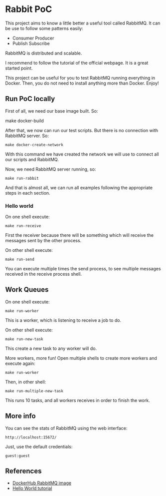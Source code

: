 # Rabbit PoC

This project aims to know a little better a useful tool called
RabbitMQ. It can be use to follow some patterns easily:
- Consumer Producer
- Publish Subscribe

RabbitMQ is distributed and scalable.

I recommend to follow the tutorial of the official webpage.
It is a great started point.

This project can be useful for you to test RabbitMQ running
everything in Docker. Then, you do not need to install anything
more than Docker. Enjoy!

## Run PoC locally

First of all, we need our base image built. So:

   make docker-build

After that, we now can run our test scripts. But there is no
connection with RabbitMQ server. So:

    make docker-create-network

With this command we have created the network we will use to
connect all our scripts and RabbitMQ.

Now, we need RabbitMQ server running, so:

    make run-rabbit

And that is almost all, we can run all examples following the
appropriate steps in each section.


### Hello world

On one shell execute:

    make run-receive

First the receiver because there will be something which will
receive the messages sent by the other process.

On other shell execute:

    make run-send

You can execute multiple times the send process, to see multiple
messages received in the receive process shell.


## Work Queues

On one shell execute:

    make run-worker

This is a worker, which is listening to receive a job to do.

On other shell execute:

    make run-new-task

This create a new task to any worker will do.

More workers, more fun!
Open multiple shells to create more workers and execute again:

    make run-worker

Then, in other shell:

    make run-multiple-new-task

This runs 10 tasks, and all workers receives in order to finish the work.


## More info

You can see the stats of RabbitMQ using the web interface:

    http://localhost:15672/

Just, use the default credentials:

    guest:guest


## References

* [DockerHub RabbitMQ image](https://hub.docker.com/_/rabbitmq/)
* [Hello World tutorial](https://www.rabbitmq.com/tutorials/tutorial-one-python)
